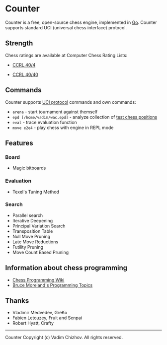 # Counter
Counter is a free, open-source chess engine, implemented in [Go](https://golang.org/).
Counter supports standard UCI (universal chess interface) protocol.

## Strength

Chess ratings are available at Computer Chess Rating Lists:
- [CCRL 40/4](http://www.computerchess.org.uk/ccrl/404/cgi/compare_engines.cgi?family=Counter&print=Rating+list&print=Results+table&print=LOS+table&print=Ponder+hit+table&print=Eval+difference+table&print=Comopp+gamenum+table&print=Overlap+table&print=Score+with+common+opponents)

- [CCRL 40/40](http://www.computerchess.org.uk/ccrl/4040/cgi/compare_engines.cgi?family=Counter&print=Rating+list&print=Results+table&print=LOS+table&print=Ponder+hit+table&print=Eval+difference+table&print=Comopp+gamenum+table&print=Overlap+table&print=Score+with+common+opponents)

## Commands
Counter supports [UCI protocol](http://www.shredderchess.com/chess-info/features/uci-universal-chess-interface.html) commands and own commands:
+ `arena` - start tournament against themself
+ `epd [/home/vadim/wac.epd]` - analyze collection of [test chess positions](https://www.chessprogramming.org/Win_at_Chess)
+ `eval` - trace evaluation function
+ `move e2e4` - play chess with engine in REPL mode

## Features
### Board
+ Magic bitboards
### Evaluation
+ Texel's Tuning Method
### Search
+ Parallel search
+ Iterative Deepening
+ Principal Variation Search
+ Transposition Table
+ Null Move Pruning
+ Late Move Reductions
+ Futility Pruning
+ Move Count Based Pruning

## Information about chess programming
+ [Chess Programming Wiki](https://www.chessprogramming.org)
+ [Bruce Moreland's Programming Topics](https://web.archive.org/web/20071026090003/http://www.brucemo.com/compchess/programming/index.htm)

## Thanks
+ Vladimir Medvedev, GreKo
+ Fabien Letouzey, Fruit and Senpai
+ Robert Hyatt, Crafty

---------------------------------------------------------------

Counter Copyright (c) Vadim Chizhov. All rights reserved.
